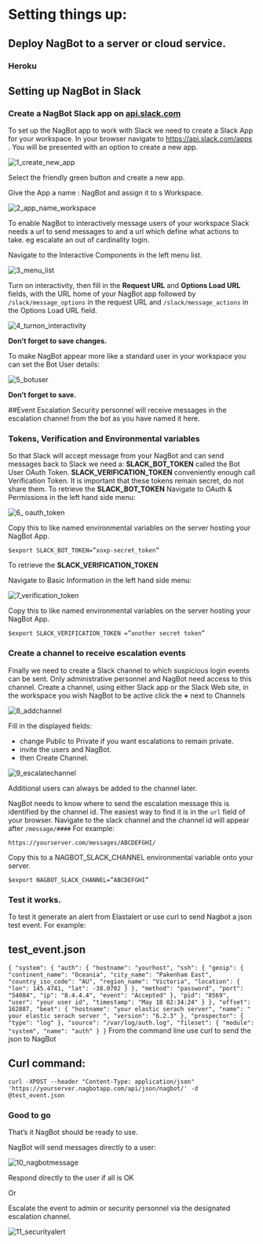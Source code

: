 # Setting things up:
## Deploy NagBot to a server or cloud service.
### Heroku
## Setting up NagBot in Slack
### Create a NagBot Slack app on [api.slack.com](https://api.slack.com/apps?utm_source=events&utm_campaign=build-bot-workshop&utm_medium=workshop)

To set up the NagBot app to work with Slack we need to create a Slack App for your workspace.
In your browser navigate to https://api.slack.com/apps . You will be presented with an option to create a new app.

![1_create_new_app](https://user-images.githubusercontent.com/37161577/40457232-c54952f4-5f38-11e8-8965-7e957b3be1d0.png)

Select the friendly green button and create a new app.

Give the App a name : NagBot and assign it to s Workspace.

![2_app_name_workspace](https://user-images.githubusercontent.com/37161577/40457832-0c58edc8-5f3c-11e8-9cc9-8804181748bb.png)

To enable NagBot to interactively message users of your workspace Slack needs a url to send messages to and a url which define what actions to take. eg escalate an out of cardinality login.

Navigate to the Interactive Components in the left menu list.

![3_menu_list](https://user-images.githubusercontent.com/37161577/40457873-46d0dcfe-5f3c-11e8-9e57-8f71139d40ed.png)

Turn on interactivity, then fill in the **Request URL** and **Options Load URL** fields, with the URL home of your NagBot app followed by `/slack/message_options` in the request URL and `/slack/message_actions` in the Options Load URL field.

![4_turnon_interactivity](https://user-images.githubusercontent.com/37161577/40457895-5d1464a4-5f3c-11e8-8eca-5fb5711d572c.png)

**Don’t forget to save changes.**

To make NagBot appear more like a standard user in your workspace you can set the Bot User details:

![5_botuser](https://user-images.githubusercontent.com/37161577/40457913-730dfafe-5f3c-11e8-92d2-8457b6362bc3.png)

**Don’t forget to save.**

##Event Escalation
Security personnel will receive messages in the escalation channel from the bot as you have named it here.

### Tokens, Verification and Environmental variables

So that Slack will accept message from your NagBot and can send messages back to Slack we need a:
**SLACK_BOT_TOKEN** called the Bot User OAuth Token.
**SLACK_VERIFICATION_TOKEN** conveniently enough call Verification Token.
It is important that these tokens remain secret, do not share them. 
To retrieve the **SLACK_BOT_TOKEN** 
Navigate to OAuth & Permissions in the left hand side menu:

![6_ oauth_token](https://user-images.githubusercontent.com/37161577/40457930-87768e84-5f3c-11e8-8aed-202c10e4ff4c.png)

 Copy this to like named environmental variables on the server hosting your NagBot App.
 
`$export SLACK_BOT_TOKEN=”xoxp-secret_token”`

To retrieve the **SLACK_VERIFICATION_TOKEN**

Navigate to Basic Information in the left hand side menu:

![7_verification_token](https://user-images.githubusercontent.com/37161577/40457951-a346e7f8-5f3c-11e8-9821-383fbbc7d1f5.png)

 Copy this to like named environmental variables on the server hosting your NagBot App.
 
`$export SLACK_VERIFICATION_TOKEN =”another secret token”`

### Create a channel to receive escalation events

Finally we need to create a Slack channel to which suspicious login events can be sent. Only administrative personnel and NagBot need access to this channel.
Create a channel, using either Slack app or the Slack Web site, in the workspace you wish NagBot to be active click the **+** next to Channels 

![8_addchannel](https://user-images.githubusercontent.com/37161577/40457970-bb8abbaa-5f3c-11e8-816f-138b9679a543.png)

Fill in the displayed fields:
- change Public to Private if you want escalations to remain private.
- invite the users and NagBot.
- then Create Channel.

![9_escalatechannel](https://user-images.githubusercontent.com/37161577/40457980-cdecc1c6-5f3c-11e8-8777-7fc93067918a.png)

Additional users can always be added to the channel later.

NagBot needs to know where to send the escalation message this is identified by the channel id. 
The easiest way to find it is in the `url` field of your browser. Navigate to the slack channel and the channel id will appear after `/message/####`
For example:

`https://yourserver.com/messages/ABCDEFGHI/`

Copy this to a NAGBOT_SLACK_CHANNEL environmental variable onto your server.

`$export NAGBOT_SLACK_CHANNEL=”ABCDEFGHI”`

### Test it works.

To test it generate an alert from Elastalert or use curl to send Nagbot a json test event.
For example:

## test_event.json

`{
 "system": {
  "auth": {
   "hostname": "yourhost",
   "ssh": {
    "geoip": {
     "continent_name": "Oceania",
     "city_name": "Pakenham East",
     "country_iso_code": "AU",
     "region_name": "Victoria",
     "location": {
      "lon": 145.4741,
      "lat": -38.0702
     }
    },
    "method": "password",
    "port": "54084",
    "ip": "8.4.4.4",
    "event": "Accepted"
   },
   "pid": "8569",
   "user": "your user id",
   "timestamp": "May 18 02:34:24"
  }
 },
 "offset": 162887,
 "beat": {
  "hostname": "your elastic serach server",
  "name": " your elastic serach server ",
  "version": "6.2.3"
 },
 "prospector": {
  "type": "log"
 },
 "source": "/var/log/auth.log",
 "fileset": {
  "module": "system",
  "name": "auth"
 }
}`
From the command line use curl to send the json to NagBot

## Curl command:

`curl -XPOST --header "Content-Type: application/json" 'https://yourserver.nagbotapp.com/api/json/nagbot/' -d @test_event.json`


### Good to go

That’s it NagBot should be ready to use.

NagBot will send messages directly to a user:

![10_nagbotmessage](https://user-images.githubusercontent.com/37161577/40458021-f5b0040c-5f3c-11e8-8a16-8db93458c128.png)

Respond directly to the user if all is OK

Or 

Escalate the event to admin or security personnel via the designated escalation channel.

![11_securityalert](https://user-images.githubusercontent.com/37161577/40458033-07104de2-5f3d-11e8-84d3-52e3558a1c60.png)
